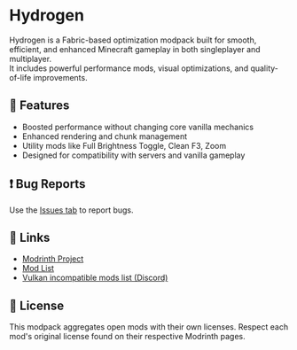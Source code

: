 # Hydrogen

Hydrogen is a Fabric-based optimization modpack built for smooth, efficient, and enhanced Minecraft gameplay in both singleplayer and multiplayer.  
It includes powerful performance mods, visual optimizations, and quality-of-life improvements.

## 🧩 Features
- Boosted performance without changing core vanilla mechanics
- Enhanced rendering and chunk management
- Utility mods like Full Brightness Toggle, Clean F3, Zoom
- Designed for compatibility with servers and vanilla gameplay

## ❗ Bug Reports
Use the [Issues tab](https://github.com/FastPig-jar/Hydrogen-modpack/issues) to report bugs.

## 🔗 Links
- [Modrinth Project](https://modrinth.com/modpack/hydrogen.)
- [Mod List](MODLIST.md)
- [Vulkan incompatible mods list (Discord)](https://github.com/xCollateral/VulkanMod/wiki/Incompatible-mods)

## 📜 License
This modpack aggregates open mods with their own licenses. Respect each mod's original license found on their respective Modrinth pages.
